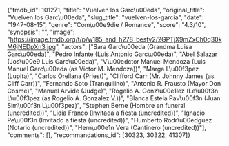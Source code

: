 {"tmdb_id": 101271, "title": "Vuelven los Garc\u00eda", "original_title": "Vuelven los Garc\u00eda", "slug_title": "vuelven-los-garcia", "date": "1947-08-15", "genre": "Com\u00e9die / Romance", "score": "4.3/10", "synopsis": "", "image": "https://image.tmdb.org/t/p/w185_and_h278_bestv2/2GPTjX9mZxCh0q30kM6jNEDpXn3.jpg", "actors": ["Sara Garc\u00eda (Grandma Luisa Garc\u00eda)", "Pedro Infante (Luis Antonio Garc\u00eda)", "Abel Salazar (Jos\u00e9 Luis Garc\u00eda)", "V\u00edctor Manuel Mendoza (Luis Manuel Garc\u00eda (as Victor M. Mendoza))", "Marga L\u00f3pez (Lupita)", "Carlos Orellana (Priest)", "Clifford Carr (Mr. Johnny James (as Cliff Carr))", "Fernando Soto (Tranquilino)", "Antonio R. Frausto (Mayor Don Cosme)", "Manuel Arvide (Judge)", "Rogelio A. Gonz\u00e1lez (Le\u00f3n L\u00f3pez (as Rogelio A. Gonzalez V.))", "Blanca Estela Pav\u00f3n (Juan Sim\u00f3n L\u00f3pez)", "Stephen Berne (Hombre en funeral (uncredited))", "Lidia Franco (Invitada a fiesta (uncredited))", "Ignacio Pe\u00f3n (Invitado a fiesta (uncredited))", "Humberto Rodr\u00edguez (Notario (uncredited))", "Hern\u00e1n Vera (Cantinero (uncredited))"], "comments": [], "recommandations_id": [30323, 30322, 41307]}